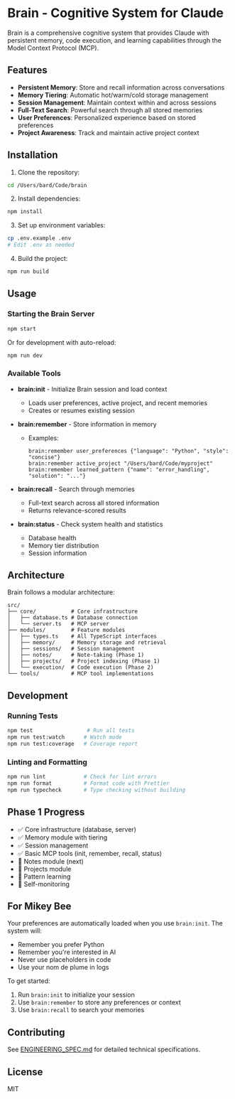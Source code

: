 # Brain - Cognitive System for Claude

Brain is a comprehensive cognitive system that provides Claude with persistent memory, code execution, and learning capabilities through the Model Context Protocol (MCP).

## Features

- **Persistent Memory**: Store and recall information across conversations
- **Memory Tiering**: Automatic hot/warm/cold storage management
- **Session Management**: Maintain context within and across sessions
- **Full-Text Search**: Powerful search through all stored memories
- **User Preferences**: Personalized experience based on stored preferences
- **Project Awareness**: Track and maintain active project context

## Installation

1. Clone the repository:
```bash
cd /Users/bard/Code/brain
```

2. Install dependencies:
```bash
npm install
```

3. Set up environment variables:
```bash
cp .env.example .env
# Edit .env as needed
```

4. Build the project:
```bash
npm run build
```

## Usage

### Starting the Brain Server

```bash
npm start
```

Or for development with auto-reload:
```bash
npm run dev
```

### Available Tools

- **brain:init** - Initialize Brain session and load context
  - Loads user preferences, active project, and recent memories
  - Creates or resumes existing session

- **brain:remember** - Store information in memory
  - Examples:
    ```
    brain:remember user_preferences {"language": "Python", "style": "concise"}
    brain:remember active_project "/Users/bard/Code/myproject"
    brain:remember learned_pattern {"name": "error_handling", "solution": "..."}
    ```

- **brain:recall** - Search through memories
  - Full-text search across all stored information
  - Returns relevance-scored results

- **brain:status** - Check system health and statistics
  - Database health
  - Memory tier distribution
  - Session information

## Architecture

Brain follows a modular architecture:

```
src/
├── core/           # Core infrastructure
│   ├── database.ts # Database connection
│   └── server.ts   # MCP server
├── modules/        # Feature modules
│   ├── types.ts    # All TypeScript interfaces
│   ├── memory/     # Memory storage and retrieval
│   ├── sessions/   # Session management
│   ├── notes/      # Note-taking (Phase 1)
│   ├── projects/   # Project indexing (Phase 1)
│   └── execution/  # Code execution (Phase 2)
└── tools/          # MCP tool implementations
```

## Development

### Running Tests

```bash
npm test                 # Run all tests
npm run test:watch      # Watch mode
npm run test:coverage   # Coverage report
```

### Linting and Formatting

```bash
npm run lint            # Check for lint errors
npm run format          # Format code with Prettier
npm run typecheck       # Type checking without building
```

## Phase 1 Progress

- ✅ Core infrastructure (database, server)
- ✅ Memory module with tiering
- ✅ Session management
- ✅ Basic MCP tools (init, remember, recall, status)
- 🔲 Notes module (next)
- 🔲 Projects module
- 🔲 Pattern learning
- 🔲 Self-monitoring

## For Mikey Bee

Your preferences are automatically loaded when you use `brain:init`. The system will:
- Remember you prefer Python
- Remember you're interested in AI
- Never use placeholders in code
- Use your nom de plume in logs

To get started:
1. Run `brain:init` to initialize your session
2. Use `brain:remember` to store any preferences or context
3. Use `brain:recall` to search your memories

## Contributing

See [ENGINEERING_SPEC.md](docs/ENGINEERING_SPEC.md) for detailed technical specifications.

## License

MIT
